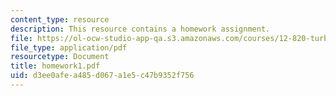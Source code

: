 ```yaml
---
content_type: resource
description: This resource contains a homework assignment.
file: https://ol-ocw-studio-app-qa.s3.amazonaws.com/courses/12-820-turbulence-in-the-ocean-and-atmosphere-spring-2006/d3ee0afea485d067a1e5c47b9352f756_homework1.pdf
file_type: application/pdf
resourcetype: Document
title: homework1.pdf
uid: d3ee0afe-a485-d067-a1e5-c47b9352f756
---
```

